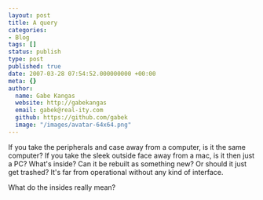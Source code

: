 ```yaml
---
layout: post
title: A query
categories:
- Blog
tags: []
status: publish
type: post
published: true
date: 2007-03-28 07:54:52.000000000 +00:00
meta: {}
author:
  name: Gabe Kangas
  website: http://gabekangas
  email: gabek@real-ity.com
  github: https://github.com/gabek
  image: "/images/avatar-64x64.png"
---
```

If you take the peripherals and case away from a computer, is it the same computer? If you take the sleek outside face away from a mac, is it then just a PC? What\'s inside? Can it be rebuilt as something new? Or should it just get trashed? It\'s far from operational without any kind of interface.

What do the insides really mean?

